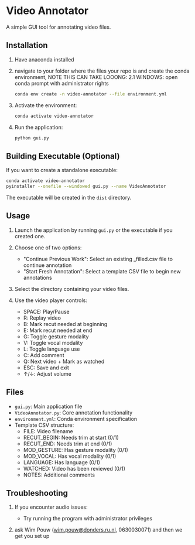 # Video Annotator

A simple GUI tool for annotating video files.

## Installation

1. Have anaconda installed


2. navigate to your folder where the files your repo is and create the conda environment, NOTE THIS CAN TAKE LOOONG:
2.1 WINDOWS: open conda prompt with administrator rights
   ```bash
   conda env create -n video-annotator --file environment.yml
   ```

3. Activate the environment:
   ```bash
   conda activate video-annotator
   ```

4. Run the application:
   ```bash
   python gui.py
   ```

## Building Executable (Optional)

If you want to create a standalone executable:

```bash
conda activate video-annotator
pyinstaller --onefile --windowed gui.py --name VideoAnnotator
```

The executable will be created in the `dist` directory.

## Usage

1. Launch the application by running `gui.py` or the executable if you created one.

2. Choose one of two options:
   - "Continue Previous Work": Select an existing _filled.csv file to continue annotation
   - "Start Fresh Annotation": Select a template CSV file to begin new annotations

3. Select the directory containing your video files.

4. Use the video player controls:
   - SPACE: Play/Pause
   - R: Replay video
   - B: Mark recut needed at beginning
   - E: Mark recut needed at end
   - G: Toggle gesture modality
   - V: Toggle vocal modality
   - L: Toggle language use
   - C: Add comment
   - Q: Next video + Mark as watched
   - ESC: Save and exit
   - ↑/↓: Adjust volume

## Files

- `gui.py`: Main application file
- `VideoAnnotator.py`: Core annotation functionality
- `environment.yml`: Conda environment specification
- Template CSV structure:
  - FILE: Video filename
  - RECUT_BEGIN: Needs trim at start (0/1)
  - RECUT_END: Needs trim at end (0/1)
  - MOD_GESTURE: Has gesture modality (0/1)
  - MOD_VOCAL: Has vocal modality (0/1)
  - LANGUAGE: Has language (0/1)
  - WATCHED: Video has been reviewed (0/1)
  - NOTES: Additional comments

## Troubleshooting

1. If you encounter audio issues:
   - Try running the program with administrator privileges

2. ask Wim Pouw (wim.pouw@donders.ru.nl, 0630030071) and then we get you set up